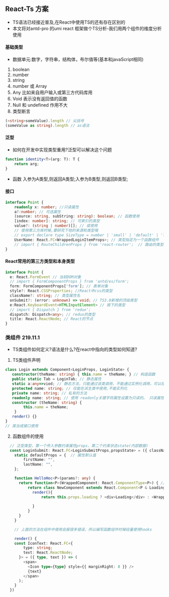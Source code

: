 ## React-Ts 方案
- TS语法已经接近普及,在React中使用TS的还有存在区别的
- 本文将对antd-pro 的umi react 框架做个TS分析-我们用两个组件的维度分析使用


#### 基础类型
- 数据单元:数字，字符串，结构体，布尔值等(基本和javaScript相同)
1. boolean 
2. number 
3. string 
4. number 或  Array<number>
5. Any 比如来自用户输入或第三方代码库用
6. Void 表示没有返回值的函数
7. Null 和 undefined 作用不大
8. 类型断言  
```ts
(<string>someValue).length // 尖括号
(someValue as string).length // as语法
```

#### 泛型
- 如何在开发中实现类型重用?泛型可以解决这个问题
```ts
function identity<T>(arg: T): T {
    return arg;
}
```
- 函数 入参为A类型,则返回A类型;入参为B类型,则返回B类型;

#### 接口
```ts
interface Point {
    readonly x: number; //只读属性
    a?:number; // 可选属性
    (source: string, subString: string): boolean; // 函数使用
    [index: number]: string; // 可索引的类型
    value?: (string | number)[]; // 或使用
    // 使用第三方库时候,要研究下他的来源和类型哦
    // export declare type SizeType = number | 'small' | 'default' | 'large'; // 未使用的
    UserName: React.FC<WrappedLoginItemProps>; // 类型指定为一个函数组件
    // import { RouteChildrenProps } from 'react-router';  // 路由的类型
}

```

#### React常用的第三方类型和本身类型
```ts
interface Point {
  e: React.FormEvent // 当前DOM对象
  // import { FormComponentProps } from 'antd/es/form';
  form: FormComponentProps['form']; // 表单对象
  style?: React.CSSProperties; //React中css的类型
  className?: string; // 类型属性名
  onSubmit?: (error: unknown) => void; // TS3.0新增的顶级类型
  e:React.KeyboardEvent<HTMLInputElement> // 按下的类型
  // import { Dispatch } from 'redux';
  dispatch: Dispatch<any>; // redux的类型
  title: React.ReactNode; // React的节点
}
```

### 类组件 219.11.1
- TS类组件如何定义?语法是什么?在react中指向的类型如何知道?

1. TS类组件声明
```ts
class Login extends Component<LoginProps, LoginState> {
   constructor(theName: string) { this.name = theName; } // 构造函数
   public static Tab = LoginTab; // 静态属性
   static a:any=>viod; // 静态方法，只能通过该类调用，不能通过实例化调用，可以在派生中使用
   protected name: string; // 仅能在派生类中使用,不能实列化
   private name: string; // 私有的方法
   readonly name: string; // 使用 readonly关键字将属性设置为只读的。 只读属性必须在声明时或构造函数里被初始化。
   constructor (theName: string) {
        this.name = theName;
    }
   render() {}
}
// 类当成接口使用
```

2. 函数组件的使用
```ts
  // 泛型类型，第一个传入参数约束属性props，第二个约束状态state(内部数据)
  const LoginSubmit: React.FC<LoginSubmitProps,propsState> = ({ className, ...rest }) => {   // React.FC泛型
    static defaultProps = {  // 属性默认值
        firstName: "",
        lastName: "",
    };

    function HelloHoc<P>(params?: any) {
      return function<P>(WrappedComponent: React.ComponentType<P>) { // P表示被包装组件的属性的类型
          return class NewComponent extends React.Component<P & Loading>{ // 这里使用交叉类型，为新组件增加一些属性,接口Loading定义了新增的属性声明
            render(){
                return this.props.loading ? <div>Loading</div> : <WrappedComponent {...this.props as P}/>
    
            }
          }
      }
    }

    // 上面的方法在组件中使用会报很多错误，所以编写函数组件时候经量使用hooks

    render() {
    const IconText: React.FC<{
        type: string;
        text: React.ReactNode;
      }> = ({ type, text }) => (
        <span>
          <Icon type={type} style={{ marginRight: 8 }} />
          {text}
        </span>
      );
    }
  })
```
